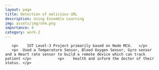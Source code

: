 ```yaml
---
layout: page
title: Detection of malicious URL 
description: Using Ensemble Learning
img: assets/img/shm.png
importance: 4
category: work-2
---
```


       <p>    IOT Level-3 Project primarily based on Node MCU.   </p>
       <p>	Used a Temperature Sensor, Blood Oxygen Sensor, Gyro sensor and a Heart rate sensor to build a remote device which can track patient </p>            <p>    health and inform the doctor of their status. </p>


